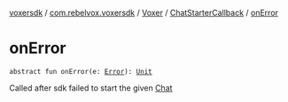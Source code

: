 [voxersdk](../../../index.md) / [com.rebelvox.voxersdk](../../index.md) / [Voxer](../index.md) / [ChatStarterCallback](index.md) / [onError](./on-error.md)

# onError

`abstract fun onError(e: `[`Error`](https://kotlinlang.org/api/latest/jvm/stdlib/kotlin/-error/index.html)`): `[`Unit`](https://kotlinlang.org/api/latest/jvm/stdlib/kotlin/-unit/index.html)

Called after sdk failed to start the given [Chat](../../../com.rebelvox.voxersdk.chat/-chat/index.md)


